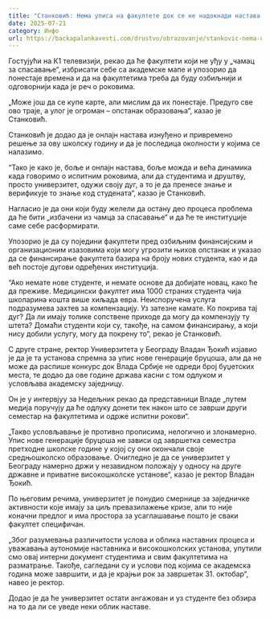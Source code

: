 ```yaml
---
title: "Станковић: Нема уписа на факултете док се не надокнади настава и одрже испити"
date: 2025-07-21
category: Инфо
url: https://backapalankavesti.com/drustvo/obrazovanje/stankovic-nema-upisa-na-fakultete-dok-se-ne-nadoknadi-nastava-i-odrze-ispiti/
---
```


Гостујући на К1 телевизији, рекао да ће факултети који не уђу у „чамац за спасавање“, избрисати себе са академске мапе и упозорио да понестаје времена и да на факултетима треба да буду озбиљнији и одговорнији када је реч о роковима.

„Може још да се купе карте, али мислим да их понестаје. Предуго све ово траје, а улог је огроман – опстанак образовања“, казао је Станковић.

Станковић је додао да је онлајн настава изнуђено и привремено решење за ову школску годину и да је последица околности у којима се налазимо.

“Тако је како је, боље и онлајн настава, боље можда и већа динамика када говоримо о испитним роковима, али да студентима и друштву, просто универзитет, одужи своју дуг, а то је да пренесе знање и верификује то знање код студената“, казао је Станковић.

Нагласио је да они који буду желели да остану део процеса проблема да ће бити „избачени из чамца за спасавање“ и да ће те институције саме себе расформирати.

Упозорио је да су поједини факултети пред озбиљним финансијским и организационим изазовима који могу угрозити њихов опстанак и указао да се финансирање факултета базира на броју нових студента, као и да већ постоје дугови одређених институција.

“Ако немате нове студенте, и немате основе да добијате новац, како ће да преживе. Медицински факултет има 1000 страних студента чија школарина кошта више хиљада евра. Неиспоручена услуга подразумева захтев за компензацију. Уз затезне камате. Ко покрива тај дуг? Да ли имају толике сопствене приходе да могу да компензују ту штета? Домаћи студенти који су, такође, на самом финансирању, а који нису добили услугу, могу да покрену то“, рекао је Станковић.

С друге стране, ректор Универзитета у Београду Владан Ђокић изјавио је да је та установа спремна за упис нове генерације бруцоша, али да не може да распише конкурс док Влада Србије не одреди број буџетских места, те додао да ове године држава касни с том одлуком и условљава академску заједницу.

Он је у интервјуу за Недељник рекао да представници Владе „путем медија поручују да ће одлуку донети тек након што се заврши други семестар на факултетима и одрже испитни рокови“.

„Такво условљавање је противно прописима, нелогично и злонамерно. Упис нове генерације бруцоша не зависи од завршетка семестра претходне школске године у којој су они окончали своје средњошколско образовање. Очигледно је да се универзитет у Београду намерно држи у незавидном положају у односу на друге државне и приватне високошколске установе“, казао је ректор Владан Ђокић.

По његовим речима, универзитет је понудио смернице за заједничке активности које имају за циљ превазилажење кризе, али то није коначни предлог и има простора за усаглашавање пошто је сваки факултет специфичан.

„Због разумевања различитости услова и облика наставних процеса и уважавања аутономије наставника и високошколских установа, упутили смо овај интерни документ студентима и свим факултетима на разматрање. Такође, сагледани су и услови под којима се академска година може завршити, и да је крајњи рок за завршетак 31. октобар“, навео је ректор.

Додао је да ће универзитет остати ангажован и уз студенте без обзира на то да ли се уведе неки облик наставе.
